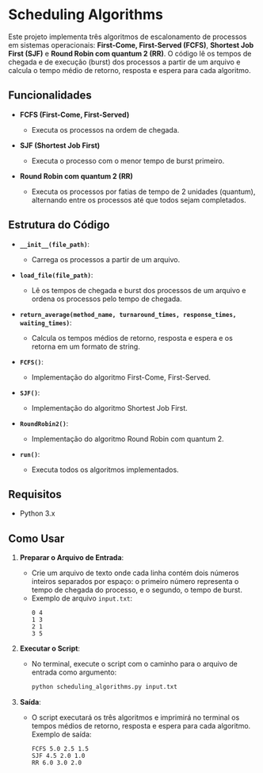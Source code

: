 # Scheduling Algorithms

Este projeto implementa três algoritmos de escalonamento de processos em sistemas operacionais: **First-Come, First-Served (FCFS)**, **Shortest Job First (SJF)** e **Round Robin com quantum 2 (RR)**. O código lê os tempos de chegada e de execução (burst) dos processos a partir de um arquivo e calcula o tempo médio de retorno, resposta e espera para cada algoritmo.

## Funcionalidades

- **FCFS (First-Come, First-Served)**
  - Executa os processos na ordem de chegada.

- **SJF (Shortest Job First)**
  - Executa o processo com o menor tempo de burst primeiro.

- **Round Robin com quantum 2 (RR)**
  - Executa os processos por fatias de tempo de 2 unidades (quantum), alternando entre os processos até que todos sejam completados.

## Estrutura do Código

- **`__init__(file_path)`**: 
  - Carrega os processos a partir de um arquivo.
  
- **`load_file(file_path)`**: 
  - Lê os tempos de chegada e burst dos processos de um arquivo e ordena os processos pelo tempo de chegada.
  
- **`return_average(method_name, turnaround_times, response_times, waiting_times)`**: 
  - Calcula os tempos médios de retorno, resposta e espera e os retorna em um formato de string.
  
- **`FCFS()`**: 
  - Implementação do algoritmo First-Come, First-Served.
  
- **`SJF()`**: 
  - Implementação do algoritmo Shortest Job First.
  
- **`RoundRobin2()`**: 
  - Implementação do algoritmo Round Robin com quantum 2.
  
- **`run()`**: 
  - Executa todos os algoritmos implementados.

## Requisitos

- Python 3.x

## Como Usar

1. **Preparar o Arquivo de Entrada**: 
   - Crie um arquivo de texto onde cada linha contém dois números inteiros separados por espaço: o primeiro número representa o tempo de chegada do processo, e o segundo, o tempo de burst.
   - Exemplo de arquivo `input.txt`:
     ```
     0 4
     1 3
     2 1
     3 5
     ```

2. **Executar o Script**:
   - No terminal, execute o script com o caminho para o arquivo de entrada como argumento:
     ```bash
     python scheduling_algorithms.py input.txt
     ```

3. **Saída**:
   - O script executará os três algoritmos e imprimirá no terminal os tempos médios de retorno, resposta e espera para cada algoritmo. Exemplo de saída:
     ```
     FCFS 5.0 2.5 1.5
     SJF 4.5 2.0 1.0
     RR 6.0 3.0 2.0
     ```
